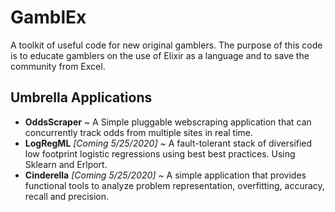 # GamblEx
A toolkit of useful code for new original gamblers.
The purpose of this code is to educate gamblers on the use of Elixir as a language and to save the community from Excel.

## Umbrella Applications
* **OddsScraper** ~ A Simple pluggable webscraping application that can concurrently track odds from multiple sites in real time.
* **LogRegML** *[Coming 5/25/2020]* ~ A fault-tolerant stack of diversified low footprint logistic regressions using best best practices.  Using Sklearn and Erlport.
* **Cinderella** *[Coming 5/25/2020]* ~ A simple application that provides functional tools to analyze problem representation, overfitting, accuracy, recall and precision. 
 
